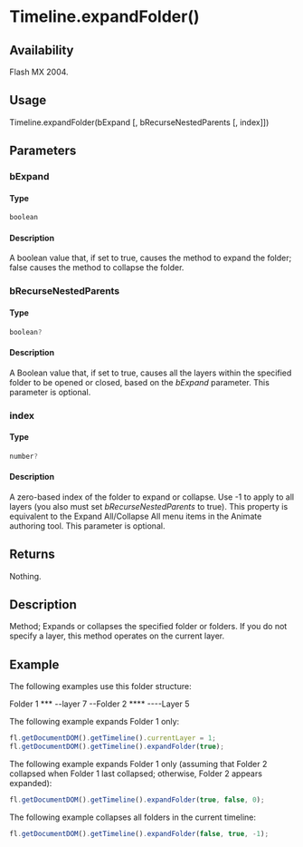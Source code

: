 # Timeline.expandFolder()

## Availability

Flash MX 2004.

## Usage

Timeline.expandFolder(bExpand \[, bRecurseNestedParents \[, index\]\])

## Parameters

### **bExpand**

#### Type

```typescript
boolean
```

#### Description

A boolean value that, if set to true, causes the method to expand the folder; false causes the method to collapse the folder.

### **bRecurseNestedParents**

#### Type

```typescript
boolean?
```

#### Description

A Boolean value that, if set to true, causes all the layers within the specified folder to be opened or closed, based on the *bExpand* parameter. This parameter is optional.

### **index**

#### Type

```typescript
number?
```

#### Description

A zero-based index of the folder to expand or collapse. Use -1 to apply to all layers (you also must set *bRecurseNestedParents* to true). This property is equivalent to the Expand All/Collapse All menu items in the Animate authoring tool. This parameter is optional.

## Returns

Nothing.

## Description

Method; Expands or collapses the specified folder or folders. If you do not specify a layer, this method operates on the current layer.

## Example

The following examples use this folder structure:

Folder 1 ***
--layer 7
--Folder 2 ****
----Layer 5

The following example expands Folder 1 only:

```javascript
fl.getDocumentDOM().getTimeline().currentLayer = 1;
fl.getDocumentDOM().getTimeline().expandFolder(true);
```

The following example expands Folder 1 only (assuming that Folder 2 collapsed when Folder 1 last collapsed;
otherwise, Folder 2 appears expanded):

```javascript
fl.getDocumentDOM().getTimeline().expandFolder(true, false, 0);
```

The following example collapses all folders in the current timeline:

```javascript
fl.getDocumentDOM().getTimeline().expandFolder(false, true, -1);
```
